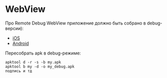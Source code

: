 # WebView

Про Remote Debug WebView приложение должно быть собрано в debug-версии\):

* [iOS](https://github.com/react-native-community/react-native-webview/issues/69)
* [Android](https://developers.google.com/web/tools/chrome-devtools/remote-debugging/webviews)

Пересобрать apk в debug-режиме:

```text
apktool d -r -s -b my.apk
apktool b my -d -o my_debug.apk
подпись и тд
```

